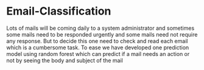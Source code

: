 # Email-Classification

Lots of mails will be coming daily to a system administrator and sometimes some mails need to be responded urgently and some mails need not require any response. But to decide this one need to check and read each email which is a cumbersome task. To ease we have developed one prediction model using random forest which can predict if a mail needs an action or not by seeing the body and subject of the mail
